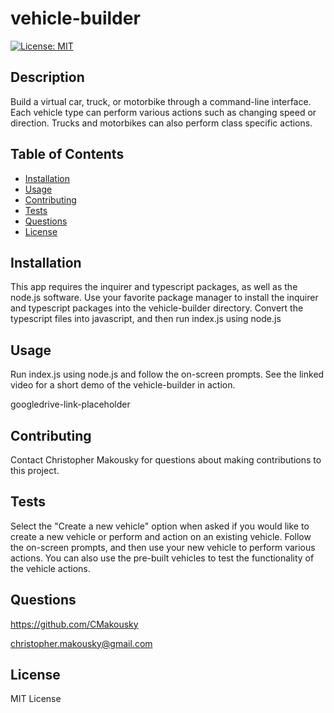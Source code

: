 # vehicle-builder
[![License: MIT](https://img.shields.io/badge/License-MIT-yellow.svg)](https://opensource.org/licenses/MIT)

## Description

Build a virtual car, truck, or motorbike through a command-line interface. Each vehicle type can perform various actions such as changing speed or direction. Trucks and motorbikes can also perform  class specific actions.

## Table of Contents

- [Installation](#installation)
- [Usage](#usage)
- [Contributing](#contributing)
- [Tests](#tests)
- [Questions](#questions)
- [License](#license)

## Installation

This app requires the inquirer and typescript packages, as well as the node.js software. Use your favorite package manager to install the inquirer and typescript packages into the vehicle-builder directory. Convert the typescript files into javascript, and then run index.js using node.js

## Usage

Run index.js using node.js and follow the on-screen prompts. See the linked video for a short demo of the vehicle-builder in action.

googledrive-link-placeholder

## Contributing

Contact Christopher Makousky for questions about making contributions to this project.

## Tests

Select the "Create a new vehicle" option when asked if you would like to create a new vehicle or perform and action on an existing vehicle. Follow the on-screen prompts, and then use your new vehicle to perform various actions. You can also use the pre-built vehicles to test the functionality of the vehicle actions.

## Questions

https://github.com/CMakousky

christopher.makousky@gmail.com

## License

MIT License